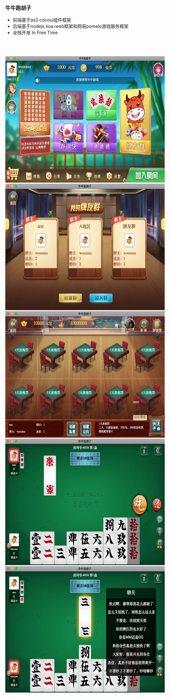 ###  牛牛跑胡子

* 前端基于as3 cocoui组件框架
* 后端基于nodejs koa-web框架和网易pomelo游戏服务框架
* 全栈开发 In Free Time
<br/>
<br/>
<br/>
<img src="https://raw.githubusercontent.com/wosxieez/mumuas3/master/screenshot/screen1.jpg" alt="" width="600" height="400"/>
<img src="https://raw.githubusercontent.com/wosxieez/mumuas3/master/screenshot/screen2.jpg" alt="" width="600" height="400"/>
<img src="https://raw.githubusercontent.com/wosxieez/mumuas3/master/screenshot/screen3.jpg" alt="" width="600" height="400"/>
<img src="https://raw.githubusercontent.com/wosxieez/mumuas3/master/screenshot/screen4.jpg" alt="" width="600" height="400"/>
<img src="https://raw.githubusercontent.com/wosxieez/mumuas3/master/screenshot/screen5.jpg" alt="" width="600" height="400"/>
